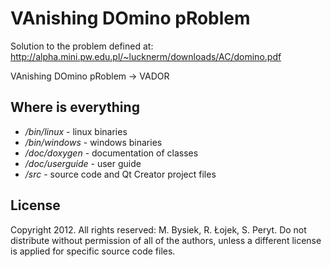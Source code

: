 ﻿VAnishing DOmino pRoblem
========================

Solution to the problem defined at:
http://alpha.mini.pw.edu.pl/~lucknerm/downloads/AC/domino.pdf

VAnishing DOmino pRoblem -> VADOR


Where is everything
-------------------

* */bin/linux* - linux binaries
* */bin/windows* - windows binaries
* */doc/doxygen* - documentation of classes
* */doc/userguide* - user guide
* */src* - source code and Qt Creator project files


License
-------

Copyright 2012. All rights reserved: M. Bysiek, R. Łojek, S. Peryt.
Do not distribute without permission of all of the authors, unless 
a different license is applied for specific source code files.
